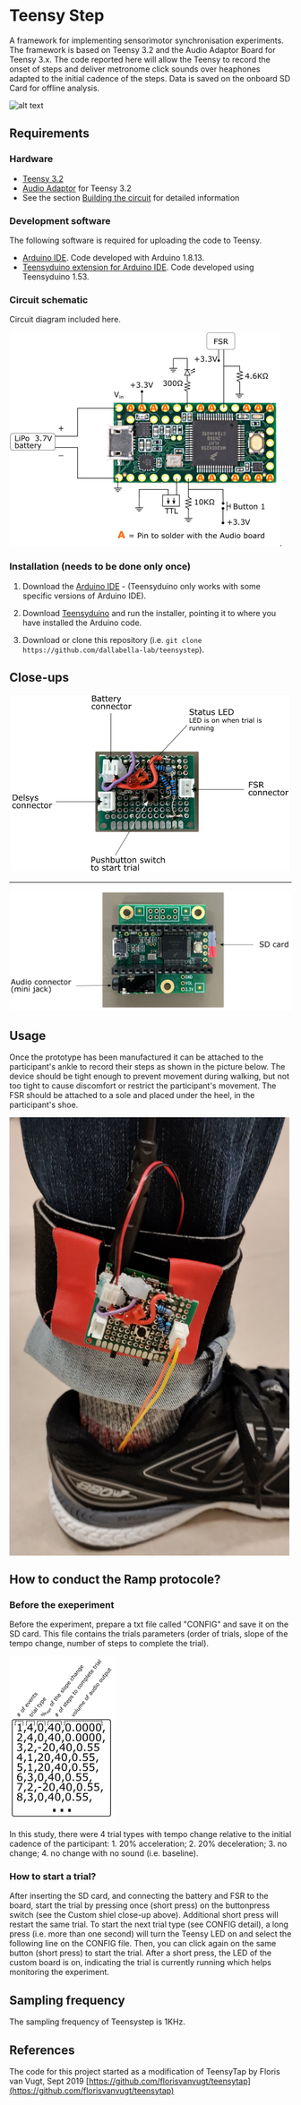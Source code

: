 # Teensy Step

A framework for implementing sensorimotor synchronisation experiments. The framework is based on Teensy 3.2 and the Audio Adaptor Board for Teensy 3.x. The code reported here will allow the Teensy to record the onset of steps and deliver metronome click sounds over heaphones adapted to the initial cadence of the steps. Data is saved on the onboard SD Card for offline analysis. 

![alt text](misc/Equipment_TeensyStep.jpg "Setup example")

## Requirements

### Hardware
* [Teensy 3.2](https://www.pjrc.com/store/teensy32.html) 
* [Audio Adaptor](https://www.pjrc.com/store/teensy3_audio.html) for Teensy 3.2
* See the section [Building the circuit](#building-the-circuit) for detailed information

### Development software
The following software is required for uploading the code to Teensy.

* [Arduino IDE](https://www.arduino.cc/en/Main/Software). Code developed with Arduino 1.8.13.
* [Teensyduino extension for Arduino IDE](https://www.pjrc.com/teensy/teensyduino.html). Code developed using Teensyduino 1.53.


### Circuit schematic
Circuit diagram included here.

![wiring](misc/wiringTeensyStep.png). 


### Installation (needs to be done only once)


1. Download the [Arduino IDE](https://www.arduino.cc/en/Main/Software) - (Teensyduino only works with some specific versions of Arduino IDE).

2. Download [Teensyduino](https://www.pjrc.com/teensy/td_download.html) and run the installer, pointing it to where you have installed the Arduino code. 

3. Download or clone this repository (i.e. `git clone https://github.com/dallabella-lab/teensystep`).


## Close-ups

![custom shield](misc/TopBoard.png "Custom shield for the Teensy 3.2")

---

![side view](misc/BottomBoard.png "Teensy 3.2 with Audio board")


## Usage

Once the prototype has been manufactured it can be attached to the participant's ankle to record their steps as shown in the picture below. The device should be tight enough to prevent movement during walking, but not too tight to cause discomfort or restrict the participant's movement. The FSR should be attached to a sole and placed under the heel, in the participant's shoe.

<img src="misc/Equipment_participant.jpg" alt="equipment" align="center" width="500"/>

## How to conduct the Ramp protocole?

### Before the exeperiment

Before the experiment, prepare a txt file called "CONFIG" and save it on the SD card. This file contains the trials parameters (order of trials, slope of the tempo change, number of steps to complete the trial).

![CONFIG detail](misc/trial_configuration.png "Details of the trial parameters")

In this study, there were 4 trial types with tempo change relative to the initial cadence of the participant: 1. 20% acceleration; 2. 20% deceleration; 3. no change; 4. no change with no sound (i.e. baseline).

### How to start a trial?
After inserting the SD card, and connecting the battery and FSR to the board, start the trial by pressing once (short press) on the buttonpress switch (see the Custom shiel close-up above).
Additional short press will restart the same trial. To start the next trial type (see CONFIG detail), a long press (i.e. more than one second) will turn the Teensy LED on and select the following line on the CONFIG file. Then, you can click again on the same button (short press) to start the trial.
After a short press, the LED of the custom board is on, indicating the trial is currently running which helps monitoring the experiment.

## Sampling frequency

The sampling frequency of Teensystep is 1KHz.

## References

The code for this project started as a modification of TeensyTap by Floris van Vugt, Sept 2019 [https://github.com/florisvanvugt/teensytap](https://github.com/florisvanvugt/teensytap)



